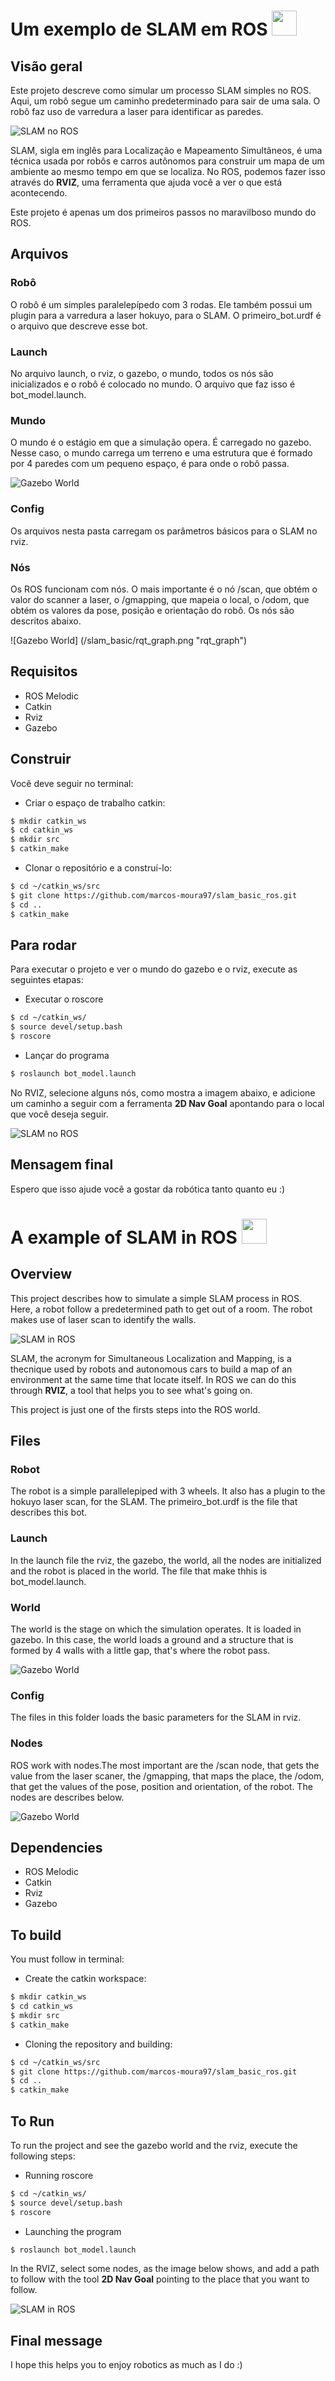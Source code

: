 # Um exemplo de SLAM em ROS <img src="https://lh3.googleusercontent.com/proxy/sQCSagzVuc1X3_zgLypJlEX_iDNLzb1urNU3lP54BJETeKExkKnuugvMpng6r_ULUjPqgUGKNjHDiqP78PxPzPPEm8maDXc0UOdgAxr-xg" width="40" />

## Visão geral

Este projeto descreve como simular um processo SLAM simples no ROS. Aqui, um robô segue um caminho predeterminado para sair de uma sala.
O robô faz uso de varredura a laser para identificar as paredes.

![SLAM no ROS](/slam_basic/rvi2.png "rvi2")

SLAM, sigla em inglês para Localização e Mapeamento Simultâneos, é uma técnica usada por robôs e carros autônomos para construir um mapa de um
ambiente ao mesmo tempo em que se localiza. No ROS, podemos fazer isso através do **RVIZ**, uma ferramenta que ajuda você a ver o que está acontecendo.

Este projeto é apenas um dos primeiros passos no maravilboso mundo do ROS.

## Arquivos

### Robô

O robô é um simples paralelepípedo com 3 rodas. Ele também possui um plugin para a varredura a laser hokuyo, para o SLAM. O primeiro_bot.urdf
é o arquivo que descreve esse bot.

### Launch

No arquivo launch, o rviz, o gazebo, o mundo, todos os nós são inicializados e o robô é colocado no mundo.
O arquivo que faz isso é bot_model.launch.

### Mundo

O mundo é o estágio em que a simulação opera. É carregado no gazebo. Nesse caso, o mundo carrega um terreno e uma estrutura
que é formado por 4 paredes com um pequeno espaço, é para onde o robô passa.

![Gazebo World](/slam_basic/gazebo_model.png "gazebo_model")

### Config

Os arquivos nesta pasta carregam os parâmetros básicos para o SLAM no rviz.

### Nós

Os ROS funcionam com nós. O mais importante é o nó /scan, que obtém o valor do scanner a laser, o /gmapping, que mapeia o local,
o /odom, que obtém os valores da pose, posição e orientação do robô. Os nós são descritos abaixo.

![Gazebo World] (/slam_basic/rqt_graph.png "rqt_graph")

## Requisitos

  - ROS Melodic
  - Catkin
  - Rviz
  - Gazebo
  
## Construir

Você deve seguir no terminal:

- Criar o espaço de trabalho catkin:

``` sh
$ mkdir catkin_ws
$ cd catkin_ws
$ mkdir src
$ catkin_make
```

- Clonar o repositório e a construí-lo:

``` sh
$ cd ~/catkin_ws/src
$ git clone https://github.com/marcos-moura97/slam_basic_ros.git
$ cd ..
$ catkin_make
```

## Para rodar

Para executar o projeto e ver o mundo do gazebo e o rviz, execute as seguintes etapas:



- Executar o roscore

``` sh
$ cd ~/catkin_ws/
$ source devel/setup.bash
$ roscore
```

- Lançar do programa

``` sh
$ roslaunch bot_model.launch
```

No RVIZ, selecione alguns nós, como mostra a imagem abaixo, e adicione um caminho a seguir com a ferramenta **2D Nav Goal** apontando para o local
que você deseja seguir.

![SLAM no ROS](/slam_basic/rviz1.png "rviz1")

## Mensagem final

Espero que isso ajude você a gostar da robótica tanto quanto eu :)

# A example of SLAM in ROS <img src="https://www.championprofessional.com/wp-content/uploads/2015/07/en-icon.png" width="40" />

## Overview

This project describes how to simulate a simple SLAM process in ROS. Here, a robot follow a predetermined path to get out of a room.
The robot makes use of laser scan to identify the walls.

![SLAM in ROS](/slam_basic/rvi2.png "rvi2")

SLAM, the acronym for Simultaneous Localization and Mapping, is a thecnique used by robots and autonomous cars to build a map of an 
environment at the same time that locate itself. In ROS we can do this through **RVIZ**, a tool that helps you to see what's going on.

This project is just one of the firsts steps into the ROS world.

## Files

### Robot

The robot is a simple parallelepiped with 3 wheels. It also has a plugin to the hokuyo laser scan, for the SLAM. The primeiro_bot.urdf 
is the file that describes this bot.

### Launch

In the launch file the rviz, the gazebo, the world, all the nodes are initialized and the robot is placed in the world. 
The file that make thhis is bot_model.launch.

### World

The world is the stage on which the simulation operates. It is loaded in gazebo. In this case, the world loads a ground and a structure
that is formed by 4 walls with a little gap, that's where the robot pass.

![Gazebo World](/slam_basic/gazebo_model.png "gazebo_model")

### Config

The files in this folder loads the basic parameters for the SLAM in rviz.

### Nodes

ROS work with nodes.The most important are the /scan node, that gets the value from the laser scaner, the /gmapping, that maps the place,
the /odom, that get the values of the pose, position and orientation, of the robot. The nodes are describes below.

![Gazebo World](/slam_basic/rqt_graph.png "rqt_graph")

## Dependencies

  - ROS Melodic
  - Catkin
  - Rviz
  - Gazebo
  
## To build

You must follow in terminal:

- Create the catkin workspace:

```sh
$ mkdir catkin_ws
$ cd catkin_ws
$ mkdir src
$ catkin_make
```

- Cloning the repository and building:

```sh
$ cd ~/catkin_ws/src
$ git clone https://github.com/marcos-moura97/slam_basic_ros.git
$ cd ..
$ catkin_make
```

## To Run

To run the project and see the gazebo world and the rviz, execute the following steps:



- Running roscore

```sh
$ cd ~/catkin_ws/
$ source devel/setup.bash
$ roscore
```

- Launching the program

```sh
$ roslaunch bot_model.launch
```

In the RVIZ, select some nodes, as the image below shows, and add a path to follow with the tool **2D Nav Goal** pointing to the place
that you want to follow.

![SLAM in ROS](/slam_basic/rviz1.png "rviz1")

## Final message

I hope this helps you to enjoy robotics as much as I do :)

